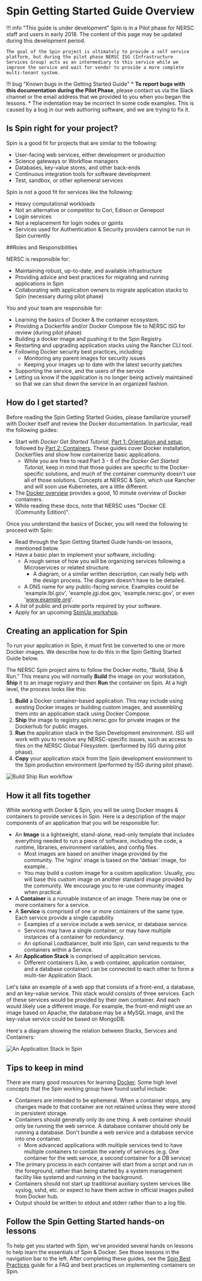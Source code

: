 # Spin Getting Started Guide Overview

!!! info "This guide is under development"
    Spin is in a Pilot phase for NERSC staff and users in early 2018. The content of this page may be updated during this development period.

    The goal of the Spin project is ultimately to provide a self service platform, but during the pilot phase NERSC ISG (Infrastructure Services Group) acts as an intermediary to this service while we improve the service and wait for vendor to provide a more complete multi-tenant system.


!!! bug "Known bugs in the Getting Started Guide"
    * **To report bugs with this documentation during the Pilot Phase**, please contact us via the Slack channel or the email address that we provided to you when you began the lessons.
    * The indentation may be incorrect In some code examples. This is caused by a bug in our web authoring software, and we are trying to fix it.

## Is Spin right for your project?

Spin is a good fit for projects that are similar to the following:

* User-facing web services, either development or production
* Science gateways or Workflow managers
* Databases, key-value stores, and other back-ends
* Continuous integration tools for software development
* Test, sandbox, or other ephemeral services

Spin is not a good fit for services like the following:

* Heavy computational workloads
* Not an alternative or competitor to Cori, Edison or Genepool
* Login services
* Not a replacement for login nodes or gpints
* Services used for Authentication & Security providers cannot be run in Spin currently

##Roles and Responsibilities

NERSC is responsible for:

* Maintaining robust, up-to-date, and available infrastructure
* Providing advice and best practices for migrating and running applications in Spin
* Collaborating with application owners to migrate application stacks to Spin (necessary during pilot phase)

You and your team are responsible for:

* Learning the basics of Docker & the container ecosystem.
* Providing a Dockerfile and/or Docker Compose file to NERSC ISG for review (during pilot phase)
* Building a docker image and pushing it to the Spin Registry.
* Restarting and upgrading application stacks using the Rancher CLI tool.
* Following Docker security best practices, including:
    * Monitoring any parent images for security issues
    * Keeping your images up to date with the latest security patches
* Supporting the service, and the users of the service
* Letting us know if the application is no longer being actively maintained so that we can shut down the service in an organized fashion.

## How do I get started?

Before reading the Spin Getting Started Guides, please familiarize yourself with Docker itself and review the Docker documentation. In particular, read the following guides:

* Start with *Docker Get Started Tutorial*, [Part 1: Orientation and setup](https://docs.docker.com/get-started/), followed by [Part 2: Containers](https://docs.docker.com/get-started/part2/). These guides cover Docker installation, Dockerfiles and show how containerize basic applications.
    * While you are free to read Part 3 - 6 of the *Docker Get Started Tutorial*, keep in mind that those guides are specific to the Docker-specific solutions, and much of the container community doesn't use all of those solutions. Concepts at NERSC & Spin, which use Rancher and will soon use Kubernetes, are a little different.
* The [Docker overview](https://docs.docker.com/engine/docker-overview/) provides a good, 10 minute overview of Docker containers.
* While reading these docs, note that NERSC uses "Docker CE (Community Edition)".

Once you understand the basics of Docker, you will need the following to proceed with Spin:

* Read through the Spin Getting Started Guide hands-on lessons, mentioned below.
* Have a basic plan to implement your software, including:
    * A rough sense of how you will be organizing services following a Microservices or related structure.
        * A diagram, or a similar written description, can really help with the design process. The diagram doesn't have to be detailed.
    * A DNS name for any public-facing service. Examples could be 'example.lbl.gov', 'example.jgi.doe.gov, 'example.nersc.gov', or even 'www.example.org'.
* A list of public and private ports required by your software.
* Apply for an upcoming [SpinUp workshop](..).

## Creating an application for Spin

To run your application in Spin, it must first be converted to one or more Docker images. We describe how to do this in the Spin Getting Started Guide below.

The NERSC Spin project aims to follow the Docker motto, "Build, Ship & Run." This means you will normally **Build** the image on your workstation, **Ship** it to an image registry and then **Run** the container on Spin. At a high level, the process looks like this:

1. **Build** a Docker container-based application. This may include using existing Docker images or building custom images, and assembling them into an application stack using Docker Compose.
1. **Ship** the image to registry.spin.nersc.gov for private images or the Dockerhub for public images.
1. **Run** the application stack in the Spin Development environment. ISG will work with you to resolve any NERSC-specific issues, such as access to files on the NERSC Global Filesystem. (performed by ISG during pilot phase).
1. **Copy** your application stack from the Spin development environment to the Spin production environment (performed by ISG during pilot phase).

![Build Ship Run workflow](../images/Rancher-Build-Ship-Run.png)

## How it all fits together

While working with Docker & Spin, you will be using Docker images & containers to provide services in Spin. Here is a description of the major components of an application that you will be responsible for:

* An **Image** is a lightweight, stand-alone, read-only template that includes everything needed to run a piece of software, including the code, a runtime, libraries, environment variables, and config files.
    * Most images are based on another image provided by the community. The 'nginx' image is based on the 'debian' image, for example..
    * You may build a custom image for a custom application. Usually, you will base this custom image on another standard image provided by the community. We encourage you to re-use community images when practical.
* A **Container** is a runnable instance of an image. There may be one or more containers for a service.
* A **Service** is comprised of one or more containers of the same type. Each service provide a single capability
    * Examples of a service include a web service, or database service.
    * Services may have a single container, or may have multiple instances of a container for redundancy.
    * An optional Loadbalancer, built into Spin, can send requests to the containers within a Service.
* An **Application Stack** is comprised of application services.
    * Different containers (Like, a web container, application container, and a database container) can be connected to each other to form a multi-tier Application Stack.

Let's take an example of a web app that consists of a front-end, a database, and an key-value service. This stack would consists of three services.  Each of these services would be provided by their own container.  And each would likely use a different image.  For example, the front-end might use an image based on Apache, the database may be a MySQL image, and the key-value service could be based on MongoDB.

Here's a diagram showing the relation between Stacks, Services and Containers:

![An Application Stack in Spin](../images/Spin-Rancher-Application-Stack-Diagram.png)

## Tips to keep in mind

There are many good resources for learning [Docker](https://docs.docker.com/get-started/). Some high level concepts that the Spin working group have found useful include:

* Containers are intended to be ephemeral. When a container stops, any changes made to that container are not retained unless they were stored in persistent storage.
* Containers should generally only do one thing. A web container should only be running the web service. A database container should only be running a database. Don't bundle a web service and a database service into one container.
    * More advanced applications with multiple services tend to have multiple containers to contain the variety of services (e.g. One container for the web service, a second container for a DB service)
* The primary process in each container will start from a script and run in the foreground, rather than being started by a system management facility like systemd and running in the background.
* Containers should not start up traditional auxiliary system services like syslog, sshd, etc. or expect to have them active in official images pulled from Docker hub.
* Output should be written to stdout and stderr rather than to a log file.

## Follow the Spin Getting Started hands-on lessons

To help get you started with Spin, we've provided several hands on lessons to help learn the essentials of Spin & Docker. See those lessons in the navigation bar to the left. After completing these guides, see the [Spin Best Practices](../best_practices.md) guide for a FAQ and best practices on implementing containers on Spin.
